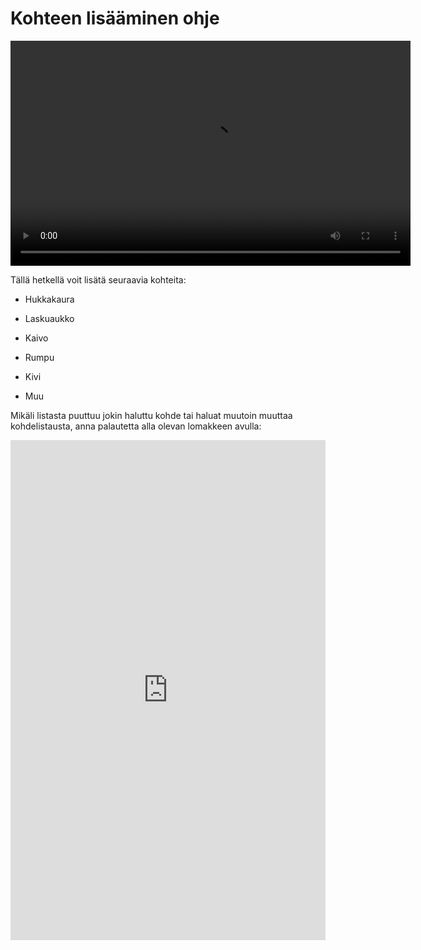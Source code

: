 # Kohteen lisääminen ohje

<video width="640" height="360" controls>

<source src="img/Kohteen_lisääminen.mp4" type="video/mp4">

</video>

Tällä hetkellä voit lisätä seuraavia kohteita:

-   Hukkakaura

-   Laskuaukko

-   Kaivo

-   Rumpu

-   Kivi

-   Muu

Mikäli listasta puuttuu jokin haluttu kohde tai haluat muutoin muuttaa kohdelistausta, anna palautetta alla olevan lomakkeen avulla: 

<iframe src="https://docs.google.com/forms/d/e/1FAIpQLSfsGGxcdoyVvwqIh-dGyleqlHLDa48dSnIgMMCHhSZR-pgl4Q/viewform?embedded=true" width="100%" height="800" frameborder="0" marginheight="0" marginwidth="0">Ladataan...</iframe>
